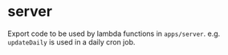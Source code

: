 # server

Export code to be used by lambda functions in `apps/server`. e.g. `updateDaily` is used in a daily cron job.

